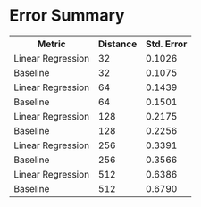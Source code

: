 Error Summary
==
<table>
<tr>
    <th>Metric</th>
    <th>Distance</th>
    <th>Std. Error</th>
</tr>

<tr>
    <td>Linear Regression</td>
    <td>32</td>
    <td>0.1026</td>
</tr>
<tr>
    <td>Baseline</td>
    <td>32</td>
    <td>0.1075</td>
</tr>

<tr>
    <td>Linear Regression</td>
    <td>64</td>
    <td>0.1439</td>
</tr>
<tr>
    <td>Baseline</td>
    <td>64</td>
    <td>0.1501</td>
</tr>

<tr>
    <td>Linear Regression</td>
    <td>128</td>
    <td>0.2175</td>
</tr>
<tr>
    <td>Baseline</td>
    <td>128</td>
    <td>0.2256</td>
</tr>

<tr>
    <td>Linear Regression</td>
    <td>256</td>
    <td>0.3391</td>
</tr>
<tr>
    <td>Baseline</td>
    <td>256</td>
    <td>0.3566</td>
</tr>

<tr>
    <td>Linear Regression</td>
    <td>512</td>
    <td>0.6386</td>
</tr>
<tr>
    <td>Baseline</td>
    <td>512</td>
    <td>0.6790</td>
</tr>
</table>